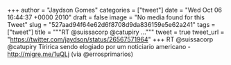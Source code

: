 
+++
author = "Jaydson Gomes"
categories = ["tweet"]
date = "Wed Oct 06 16:44:37 +0000 2010"
draft = false
image = "No media found for this Tweet"
slug = "527aad94f64e62d6f8708d9da836159e5e62a241"
tags = ["tweet"]
title = """RT @suissacorp @catupiry ..."""
tweet = true
tweet_url = "https://twitter.com/jaydson/status/26567571964"
+++
RT @suissacorp @catupiry Tiririca sendo elogiado por um noticiario americano - http://migre.me/1uQLj (via @errosprimarios)
